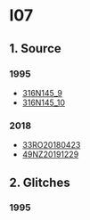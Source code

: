 # I07
## 1. Source

### 1995
+ [316N145_9](https://cchdo.ucsd.edu/cruise/316N145_9)
+ [316N145_10](https://cchdo.ucsd.edu/cruise/316N145_10)

### 2018
+ [33RO20180423](https://cchdo.ucsd.edu/cruise/33RO20180423)
+ [49NZ20191229](https://cchdo.ucsd.edu/cruise/49NZ20191229)

## 2. Glitches

### 1995

